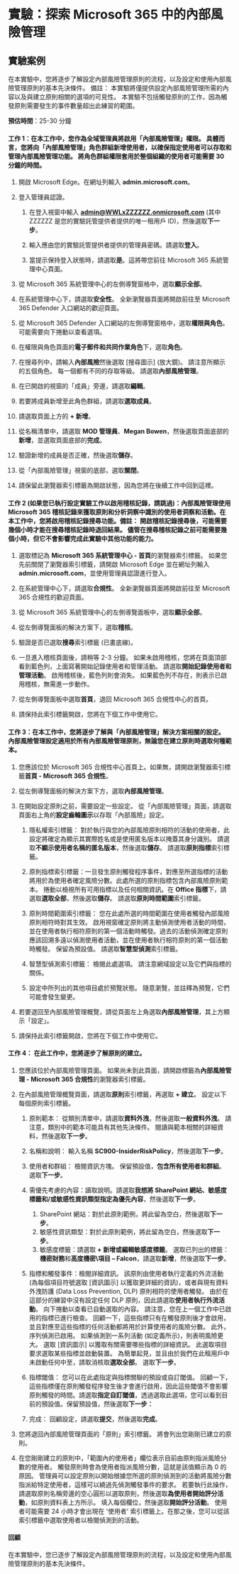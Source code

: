 ﻿---
lab:
    title: '探索 Microsoft 365 中的內部風險管理'
    module: '單元 4，第 3 課：描述 Microsoft 合規性解決方案的功能：描述 Microsoft 365 中的內部風險功能'
---


# 實驗：探索 Microsoft 365 中的內部風險管理

## 實驗案例
在本實驗中，您將逐步了解設定內部風險管理原則的流程，以及設定和使用內部風險管理原則的基本先決條件。  備註：  本實驗將僅提供設定內部風險管理所需的內容以及與建立原則相關的選項的可見性。  本實驗不包括觸發原則的工作，因為觸發原則需要發生的事件數量超出此練習的範圍。


**預估時間**：25-30 分鐘

#### 工作 1：在本工作中，您作為全域管理員將啟用「內部風險管理」權限。  具體而言，您將向「內部風險管理」角色群組新增使用者，以確保指定使用者可以存取和管理內部風險管理功能。  將角色群組權限套用於整個組織的使用者可能需要 30 分鐘的時間。 

1. 開啟 Microsoft Edge。在網址列輸入 **admin.microsoft.com**。

1. 登入管理員認證。
    1. 在登入視窗中輸入 **admin@WWLxZZZZZZ.onmicrosoft.com** (其中 ZZZZZZ 是您的實驗託管提供者提供的唯一租用戶 ID)，然後選取**下一步**。
    
    1. 輸入應由您的實驗託管提供者提供的管理員密碼。請選取**登入**。
    1. 當提示保持登入狀態時，請選取**是**。這將帶您前往 Microsoft 365 系統管理中心頁面。

1. 從 Microsoft 365 系統管理中心的左側導覽窗格中，選取**顯示全部**。

1. 在系統管理中心下，請選取**安全性**。  全新瀏覽器頁面將開啟前往至 Microsoft 365 Defender 入口網站的歡迎頁面。  

1. 從 Microsoft 365 Defender 入口網站的左側導覽窗格中，選取**權限與角色**。  可能需要向下捲動以查看選項。

1. 在權限與角色頁面的**電子郵件和共同作業角色**下，選取**角色**。

1. 在搜尋列中，請輸入**內部風險**然後選取 [搜尋圖示] (放大鏡)。  請注意所顯示的五個角色。  每一個都有不同的存取等級。  請選取**內部風險管理**。 

1. 在已開啟的視窗的「成員」旁邊，請選取**編輯**。

1. 若要將成員新增至此角色群組，請選取**選取成員**。

1. 請選取頁面上方的 **+ 新增**。

1. 從名稱清單中，請選取 **MOD 管理員**、**Megan Bowen**，然後選取頁面底部的**新增**，並選取頁面底部的**完成**。

1. 驗證新增的成員是否正確，然後選取**儲存**。

1. 從「內部風險管理」視窗的底部，選取**關閉**。

1. 請保留此瀏覽器索引標籤為開啟狀態，因為您將在後續工作中回到這裡。


#### 工作 2 (如果您已執行設定實驗工作以啟用稽核記錄，請跳過)：內部風險管理使用 Microsoft 365 稽核記錄來獲取原則和分析洞察中識別的使用者洞察和活動。在本工作中，您將啟用稽核記錄搜尋功能。備註：  開啟稽核記錄搜尋後，可能需要幾個小時才能在搜尋稽核記錄時退回結果。  儘管在搜尋稽核記錄之前可能需要幾個小時，但它不會影響完成此實驗中其他功能的能力。

1. 選取標記為 **Microsoft 365 系統管理中心 - 首頁**的瀏覽器索引標籤。  如果您先前關閉了瀏覽器索引標籤，請開啟 Microsoft Edge 並在網址列輸入 **admin.microsoft.com**，並使用管理員認證進行登入。

1. 在系統管理中心下，請選取**合規性**。  全新瀏覽器頁面將開啟前往至 Microsoft 365 合規性的歡迎頁面。  

1. 從 Microsoft 365 系統管理中心的左側導覽面板中，選取**顯示全部**。

1. 從左側導覽面板的解決方案下，選取**稽核**。

1. 驗證是否已選取**搜尋**索引標籤 (已畫底線)。

1. 一旦進入稽核頁面後，請稍等 2-3 分鐘。  如果未啟用稽核，您將在頁面頂部看到藍色列，上面寫著開始記錄使用者和管理活動。  請選取**開始記錄使用者和管理活動**。  啟用稽核後，藍色列則會消失。  如果藍色列不存在，則表示已啟用稽核，無需進一步動作。

1. 從左側導覽面板中選取**首頁**，退回 Microsoft 365 合規性中心的首頁。

1. 請保持此索引標籤開啟，您將在下個工作中使用它。

#### 工作 3：在本工作中，您將逐步了解與「內部風險管理」解決方案相關的設定。  內部風險管理設定適用於所有內部風險管理原則，無論您在建立原則時選取何種範本。 

1. 您應該位於 Microsoft 365 合規性中心首頁上。如果無，請開啟瀏覽器索引標籤**首頁 - Microsoft 365 合規性**。

1. 從左側導覽面板的解決方案下方，選取**內部風險管理**。

1. 在開始設定原則之前，需要設定一些設定。  從「內部風險管理」頁面，請選取頁面右上角的**設定齒輪圖示**以存取「內部風險」設定。  
    1. 隱私權索引標籤：  對於執行與您的內部風險原則相符的活動的使用者，此設定將確定為顯示其實際姓名或是使用匿名版本以掩蓋其身分識別。  請選取**不顯示使用者名稱的匿名版本**，然後選取**儲存**。  請選取**原則指標**索引標籤。
    
    1. 原則指標索引標籤：一旦發生原則觸發程序事件，對應至所選指標的活動將用於為使用者確定風險分數。此處所選的原則指標包含內部風險原則範本。  捲動以檢視所有可用指標以及任何相關資訊。在 **Office 指標**下，請選取**選取全部**，然後選取**儲存**。  請選取**原則時間範圍**索引標籤。
    1. 原則時間範圍索引標籤：  您在此處所選的時間範圍在使用者觸發內部風險原則相符時對其生效。   啟用視窗確定原則將主動偵測使用者活動的時間，並在使用者執行相符原則的第一個活動時觸發。過去的活動偵測確定原則應該回溯多遠以偵測使用者活動，並在使用者執行相符原則的第一個活動時觸發。  保留為預設值。  請選取**智慧型偵測**索引標籤。
    1. 智慧型偵測索引標籤：  檢閱此處選項。  請注意網域設定以及它們與指標的關係。
    1. 設定中所列出的其他項目處於預覽狀態。  隨意瀏覽，並註釋為預覽，它們可能會發生變更。

1. 若要退回至內部風險管理概覽，請從頁面左上角選取**內部風險管理**，其上方顯示「設定」。

1. 請保持此索引標籤開啟，您將在下個工作中使用它。

#### 工作 4：  在此工作中，您將逐步了解原則的建立。

1. 您應該位於內部風險管理頁面。  如果尚未到此頁面，請開啟標籤為**內部風險管理 - Microsoft 365 合規性**的瀏覽器索引標籤。

1. 在內部風險管理概覽頁面，請選取**原則**索引標籤，再選取 **+ 建立**。  設定以下每個原則索引標籤。

    1. 原則範本：  從類別清單中，請選取**資料外洩**，然後選取**一般資料外洩**。  請注意，類別中的範本可能具有其他先決條件。  閱讀與範本相關的詳細資料，然後選取**下一步**。
    
    1. 名稱和說明：  輸入名稱 **SC900-InsiderRiskPolicy**，然後選取**下一步**。
    1. 使用者和群組：  檢閱資訊方塊。  保留預設值，**包含所有使用者和群組**。  選取**下一步**。
    1. 需優先考慮的內容：讀取說明。請選取**我想將 SharePoint 網站、敏感度標籤和/或敏感性資訊類型指定為優先內容**，然後選取**下一步**。
        1. SharePoint 網站：對於此原則範例，將此留為空白，然後選取**下一步**。
        1. 敏感性資訊類型：對於此原則範例，將此留為空白，然後選取**下一步**。 
        1. 敏感度標籤：請選取 **+ 新增或編輯敏感度標籤**。  選取已列出的標籤：  **機密財務**和**高度機密\項目 – Falcon**，請選取**新增**，然後選取**下一步**。
    1. 指標和觸發事件：檢閱詳細資訊。  該原則由使用者執行定義的外流活動 (為每個項目符號選取 [資訊圖示] 以獲取更詳細的資訊)，或者與現有資料外洩防護 (Data Loss Prevention, DLP) 原則相符的使用者觸發。  由於在這部分的練習中沒有設定任何 DLP 原則，因此請選取**使用者執行外流活動**。  向下捲動以查看已自動選取的內容。  請注意，您在上一個工作中已啟用的指標已進行檢查。   回顧一下，這些指標只有在觸發原則後才會啟用，並且對應至這些指標的任何活動都將用於計算使用者的風險分數。  此外，序列偵測已啟用。  如果偵測到一系列活動 (如定義所示)，則表明風險更大。  選取 [資訊圖示] 以獲取有關需要哪些指標的詳細資訊。  此選取項目要求選取某些指標並啟動裝置。  為簡單起見，並且由於我們在此租用戶中未啟動任何中至，請取消核取**選取全部**。  選取**下一步**。
    1. 指標閾值：  您可以在此處指定與指標關聯的預設或自訂閾值。  回顧一下，這些指標僅在原則觸發程序發生後才會進行啟用，因此這些閾值不會影響原則觸發的時間。請選取**指定自訂閾值**，透過選取此選項，您可以看到目前的預設值。保留預設值，然後選取**下一步：**  
    1. 完成：  回顧設定，請選取**提交**，然後選取**完成**。

1. 您將退回內部風險管理頁面的「原則」索引標籤。  將會列出您剛剛已建立的原則。  

1. 在您剛剛建立的原則中，「範圍內的使用者」欄位表示目前由原則指派風險分數的使用者。  觸發原則時會為使用者指派風險分數，這就是該值顯示為 0 的原因。  管理員可以設定原則以開始根據您所選的原則偵測到的活動將風險分數指派給特定使用者，這樣可以繞過先偵測觸發事件的要求。  若要執行此操作，請選取原則名稱旁邊的空心圓形以選取原則，然後選取**為使用者開始評分活動**，如原則資料表上方所示。  填入每個欄位，然後選取**開始評分活動**。  使用者可能需要 24 小時才會出現在 '使用者' 索引標籤上。在那之後，您可以從該索引標籤中選取使用者以檢閱偵測到的活動。

#### 回顧
在本實驗中，您已逐步了解設定內部風險管理原則的流程，以及設定和使用內部風險管理原則的基本先決條件。
